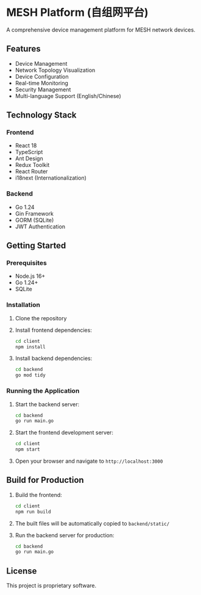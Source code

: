 # MESH Platform (自组网平台)

A comprehensive device management platform for MESH network devices.

## Features

- Device Management
- Network Topology Visualization
- Device Configuration
- Real-time Monitoring
- Security Management
- Multi-language Support (English/Chinese)

## Technology Stack

### Frontend
- React 18
- TypeScript
- Ant Design
- Redux Toolkit
- React Router
- i18next (Internationalization)

### Backend
- Go 1.24
- Gin Framework
- GORM (SQLite)
- JWT Authentication

## Getting Started

### Prerequisites
- Node.js 16+
- Go 1.24+
- SQLite

### Installation

1. Clone the repository
2. Install frontend dependencies:
   ```bash
   cd client
   npm install
   ```

3. Install backend dependencies:
   ```bash
   cd backend
   go mod tidy
   ```

### Running the Application

1. Start the backend server:
   ```bash
   cd backend
   go run main.go
   ```

2. Start the frontend development server:
   ```bash
   cd client
   npm start
   ```

3. Open your browser and navigate to `http://localhost:3000`

## Build for Production

1. Build the frontend:
   ```bash
   cd client
   npm run build
   ```

2. The built files will be automatically copied to `backend/static/`

3. Run the backend server for production:
   ```bash
   cd backend
   go run main.go
   ```

## License

This project is proprietary software. 